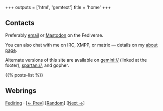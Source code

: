 +++
outputs = ['html', 'gemtext']
title = 'home'
+++

## Contacts

Preferably <a rel="me" href="mailto:hedy.dev@protonmail.com">email</a> or
<a rel="me" href="https://tilde.zone/@hedy">Mastodon</a> on the Fediverse.

You can also chat with me on IRC, XMPP, or matrix — details on my [about
page](/about/).

Alternate versions of this site are available on
[gemini://](https://gemini.circumlunar.space) (linked at the footer),
[spartan://](https://portal.mozz.us/gemini/spartan.mozz.us), and gopher.

{{% posts-list %}}

## Webrings

[Fediring](https://fediring.net) ·
[[← Prev](https://fediring.net/previous?host=home.hedy.dev)]
[[Random](https://fediring.net/random)]
[[Next →](https://fediring.net/next?host=home.hedy.dev)]
